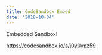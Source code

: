```yaml
---
title: CodeSandbox Embed
date: '2018-10-04'
---
```


Embedded Sandbox!

https://codesandbox.io/s/j0y0vpz59
